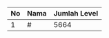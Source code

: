 | No | Nama            | Jumlah Level |
|----|-----------------|--------------|
| 1  | #    |    5664        |

